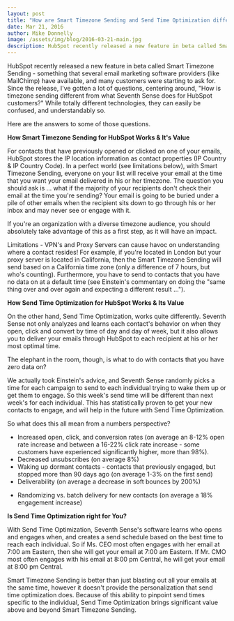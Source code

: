 ```yaml
---
layout: post
title: "How are Smart Timezone Sending and Send Time Optimization different?"
date: Mar 21, 2016
author: Mike Donnelly
image: /assets/img/blog/2016-03-21-main.jpg
description: HubSpot recently released a new feature in beta called Smart Timezone Sending - something that several email marketing software providers (like MailChimp) have available, and many customers were starting to ask for. Since the release, I&apos;ve gotten a lot of questions, centering around, "How is timezone sending different from what Seventh Sense does for HubSpot customers?" 
---
```


<p>HubSpot recently released a new feature in beta called Smart Timezone Sending - something that several email marketing software providers (like MailChimp) have available, and many customers were starting to ask for. Since the release, I&apos;ve gotten a lot of questions, centering around, "How is timezone sending different from what Seventh Sense does for HubSpot customers?" While totally different technologies, they can easily be confused, and understandably so.</p>
<p>Here are the answers to some of those questions.</p>
<p><strong>How Smart Timezone Sending for HubSpot Works &amp; It&apos;s Value</strong></p>
<p>For contacts that have previously opened or clicked on one of your emails, HubSpot stores the IP location information as contact properties (IP Country &amp; IP Country Code). In a perfect world (see limitations below), with Smart Timezone Sending, everyone on your list will receive your email at the time that you want your email delivered in his or her timezone. The question you should ask is &hellip; what if the majority of your recipients don&apos;t check their email at the time you&apos;re sending? Your email is going to be buried under a pile of other emails when the recipient sits down to go through his or her inbox and may never see or engage with it.</p>
<p>If you&apos;re an organization with a diverse timezone audience, you should absolutely take advantage of this as a first step, as it will have an impact.</p>
<p>Limitations - VPN&apos;s and Proxy Servers can cause havoc on understanding where a contact resides! For example, if you&apos;re located in London but your proxy server is located in California, then the Smart Timezone Sending will send based on a California time zone (only a difference of 7 hours, but who&apos;s counting). Furthermore, you have to send to contacts that you have no data on at a default time (see Einstein&apos;s commentary on doing the "same thing over and over again and expecting a different result &hellip;").</p>
<p><strong>How Send Time Optimization for HubSpot Works &amp; Its Value</strong></p>
<p>On the other hand, Send Time Optimization, works quite differently. Seventh Sense not only analyzes and learns each contact&apos;s behavior on when they open, click and convert by time of day and day of week, but it also allows you to deliver your emails through HubSpot to each recipient at his or her most optimal time.</p>
<p>The elephant in the room, though, is what to do with contacts that you have zero data on?</p>
<p>We actually took Einstein&apos;s advice, and Seventh Sense randomly picks a time for each campaign to send to each individual trying to wake them up or get them to engage. So this week&apos;s send time will be different than next week&apos;s for each individual. This has statistically proven to get your new contacts to engage, and will help in the future with Send Time Optimization.</p>
<p>So what does this all mean from a numbers perspective?</p>

<ul>
	<li>Increased open, click, and conversion rates (on average an 8-12&#37; open rate increase and between a 16-22&#37; click rate increase - some customers have experienced significantly higher, more than 98&#37;).</li>
	<li>Decreased unsubscribes (on average 8&#37;)</li>
	<li>Waking up dormant contacts - contacts that previously engaged, but stopped more than 90 days ago (on average 1-3&#37; on the first send)</li>
	<li>Deliverability (on average a decrease in soft bounces by 200&#37;)</p></li>
	<li>Randomizing vs. batch delivery for new contacts (on average a 18&#37; engagement increase)</li>
</ul>

<p><strong>Is Send Time Optimization right for You?</strong></p>
<p>With Send Time Optimization, Seventh Sense&apos;s software learns who opens and engages when, and creates a send schedule based on the best time to reach each individual. So if Ms. CEO most often engages with her email at 7:00 am Eastern, then she will get your email at 7:00 am Eastern. If Mr. CMO most often engages with his email at 8:00 pm Central, he will get your email at 8:00 pm Central.</p>
<p>Smart Timezone Sending is better than just blasting out all your emails at the same time, however it doesn&apos;t provide the personalization that send time optimization does. Because of this ability to pinpoint send times specific to the individual, Send Time Optimization brings significant value above and beyond Smart Timezone Sending.</p>




